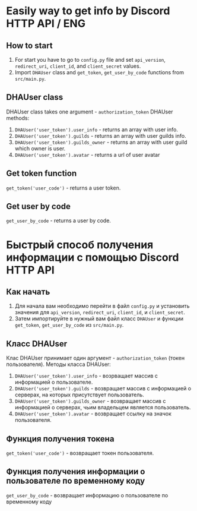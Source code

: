 # Easily way to get info by Discord HTTP API / ENG
## How to start
1. For start you have to go to `config.py` file and set `api_version`, `redirect_uri`, `client_id`, and `client_secret` values.
2. Import `DHAUser` class and `get_token`, `get_user_by_code` functions from `src/main.py`.

## DHAUser class
DHAUser class takes one argument - `authorization_token`
DHAUser methods:
1. `DHAUser('user_token').user_info` - returns an array with user info.
2. `DHAUser('user_token').guilds` - returns an array with user guilds info.
3. `DHAUser('user_token').guilds_owner` - returns an array with user guild which owner is user.
4. `DHAUser('user_token').avatar` - returns a url of user avatar

## Get token function
`get_token('user_code')` - returns a user token.

## Get user by code
`get_user_by_code` - returns a user by code.


# Быстрый способ получения информации с помощью Discord HTTP API
## Как начать
1. Для начала вам необходимо перейти в файл `config.py` и установить значения для `api_version`, `redirect_uri`, `client_id`, и `client_secret`.
2. Затем импортируйте в нужный вам файл класс `DHAUser` и функции `get_token`, `get_user_by_code` из `src/main.py`.

## Класс DHAUser
Клас DHAUser принимает один аргумент - `authorization_token` (токен пользователя).
Методы класса DHAUser:
1. `DHAUser('user_token').user_info` - возрващает массив с информацией о пользователе.
2. `DHAUser('user_token').guilds` - возвращает массив с информацией о серверах, на которых присутствует пользователь.
3. `DHAUser('user_token').guilds_owner` - возвращает массив с информацией о серверах, чьим владельцем является пользователь.
4. `DHAUser('user_token').avatar` - возвращает ссылку на значок пользователя.

## Функция получения токена
`get_token('user_code')` - возвращает токен пользователя.

## Функция получения информации о пользователе по временному коду
`get_user_by_code` - возвращает информацию о пользователе по временному коду
